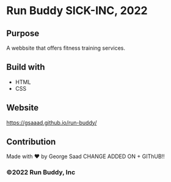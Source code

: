 # Run Buddy SICK-INC, 2022

## Purpose

A webbsite that offers fitness training services.

## Build with

- HTML
- CSS

## Website

https://gsaaad.github.io/run-buddy/

## Contribution

Made with ❤️ by George Saad
CHANGE ADDED ON + GIThUB!!

### ©️2022 Run Buddy, Inc
